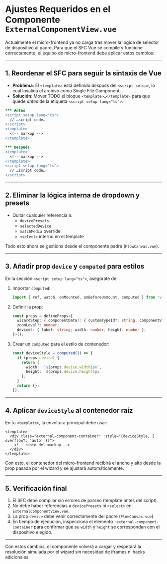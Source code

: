 # Ajustes Requeridos en el Componente `ExternalComponentView.vue`

Actualmente el micro-frontend ya no carga tras mover la lógica de selector de dispositivo al padre. Para que el SFC Vue se compile y funcione correctamente, el equipo de micro-frontend debe aplicar estos cambios:

---

## 1. Reordenar el SFC para seguir la sintaxis de Vue

- **Problema**: El `<template>` está definido *después* del `<script setup>`, lo cual invalida el archivo como Single File Component.
- **Solución**: Mover TODO el bloque `<template>…</template>` para que quede *antes* de la etiqueta `<script setup lang="ts">`.

```diff
*** Antes
<script setup lang="ts">
  // …script code…
</script>
<template>
  <!-- markup -->
</template>

*** Después
<template>
  <!-- markup -->
</template>
<script setup lang="ts">
  // …script code…
</script>
```

---

## 2. Eliminar la lógica interna de dropdown y presets

- Quitar cualquier referencia a:
  - `devicePresets`
  - `selectedDevice`
  - `matchMedia` override
  - `<select>` interno en el template

Todo esto ahora se gestiona desde el componente padre (`FlowCanvas.vue`).

---

## 3. Añadir prop `device` y `computed` para estilos

En la sección `<script setup lang="ts">`, asegúrate de:

1. Importar `computed`:
   ```ts
   import { ref, watch, onMounted, onBeforeUnmount, computed } from 'vue';
   ```
2. Definir la prop:
   ```ts
   const props = defineProps<{
     wizardStep: { componentData?: { customTypeId?: string; componentVersion?: string } };
     zoomLevel?: number;
     device?: { label: string; width: number; height: number };
   }>();
   ```
3. Crear un `computed` para el estilo de contenedor:
   ```ts
   const deviceStyle = computed(() => {
     if (props.device) {
       return {
         width:  `${props.device.width}px`,  
         height: `${props.device.height}px`
       };
     }
     return {};
   });
   ```

---

## 4. Aplicar `deviceStyle` al contenedor raíz

En tu `<template>`, la envoltura principal debe usar:

```vue
<template>
  <div class="external-component-container" :style="[deviceStyle, { overflowY: 'auto' }]">
    <!-- resto del markup -->
  </div>
</template>
```

Con esto, el contenedor del micro-frontend recibirá el ancho y alto desde la prop pasada por el wizard y se ajustará automáticamente.

---

## 5. Verificación final

1. El SFC debe compilar sin errores de parseo (template antes del script).  
2. No debe haber referencias a `devicePresets` ni `<select>` en `ExternalComponentView.vue`.  
3. La prop `device` debe venir correctamente del padre (`FlowCanvas.vue`).  
4. En tiempo de ejecución, inspecciona el elemento `.external-component-container` para confirmar que su `width` y `height` se correspondan con el dispositivo elegido.

---

Con estos cambios, el componente volverá a cargar y respetará la resolución simulada por el wizard sin necesidad de iframes ni hacks adicionales.
